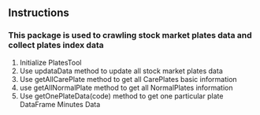 ## Instructions
### This package is used to crawling stock market plates data and collect plates index data
1. Initialize PlatesTool
2. Use updataData method to update all stock market plates data
3. Use getAllCarePlate method to get all CarePlates basic information
4. use getAllNormalPlate method to get all NormalPlates information
5. Use getOnePlateData(code) method to get one particular plate DataFrame Minutes Data
